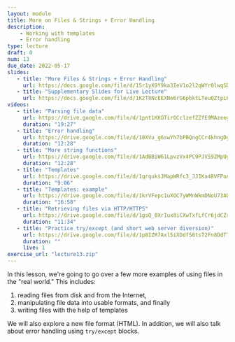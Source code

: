 ```yaml
---
layout: module
title: More on Files & Strings + Error Handling
description:
    - Working with templates
    - Error handling
type: lecture
draft: 0
num: 13
due_date: 2022-05-17
slides: 
   - title: "More Files & Strings + Error Handling"
     url: https://docs.google.com/file/d/15r1yX9Y9ka3IeV1o2l2qWYr0lwqSDP9C/edit?usp=docslist_api&filetype=mspresentation
   - title: "Supplementary Slides for Live Lecture"
     url: https://docs.google.com/file/d/1K2T8NcEEXNe6rG6pbktLTeuQZtpL6-Mu/edit?usp=docslist_api&filetype=mspresentation
videos:
   - title: "Parsing file data"
     url: https://drive.google.com/file/d/1pnt1KKOTirOCclzefZZfE9MAzeegXDXk/view?usp=drivesdk
     duration: "19:27"
   - title: "Error handling"
     url: https://drive.google.com/file/d/18XVu_g6swYh7bPBQngCCr4khngDg3hsh/view?usp=drivesdk
     duration: "12:28"
   - title: "More string functions"
     url: https://drive.google.com/file/d/1AdBBiW61LpvzVx4PC9PJVS9ZMpUgB6UM/view?usp=drivesdkb
     duration: "12:28"
   - title: "Templates"
     url: https://drive.google.com/file/d/1qrquksJMapWRfc3_JJ1Ka48VFPoA5hHY/view?usp=drivesdk
     duration: "9:06"
   - title: "Templates: example"
     url: https://drive.google.com/file/d/1krVFepc1uXOC7yWMnWkmDNoU73AUVjKt/view?usp=drivesdk
     duration: "16:58"
   - title: "Retrieving files via HTTP/HTTPS"
     url: https://drive.google.com/file/d/1gsQ_0XrIux8iCXwTxfLfCr6jdCZr7qjl/view?usp=drivesdk
     duration: "11:34"
   - title: "Practice try/except (and short web server diversion)"
     url: https://drive.google.com/file/d/1p8IZR7Axl5iXDdfS6tsT2Fn8DdTTAxzT/view?usp=drivesdk
     duration: ""
     live: 1
exercise_url: "lecture13.zip"
---
```


In this lesson, we're going to go over a few more examples of using files in the "real world." This includes:
1. reading files from disk and from the Internet,
2. manipulating file data into usable formats, and finally
3. writing files with the help of templates

We will also explore a new file format (HTML). In addition, we will also talk about error handling using `try/except` blocks.
